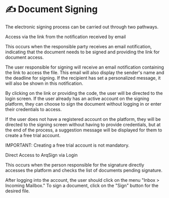 # ✍️ Document Signing

&#x20;The electronic signing process can be carried out through two pathways.&#x20;

Access via the link from the notification received by email&#x20;

This occurs when the responsible party receives an email notification, indicating that the document needs to be signed and providing the link for document access.&#x20;

The user responsible for signing will receive an email notification containing the link to access the file. This email will also display the sender's name and the deadline for signing. If the recipient has set a personalized message, it will also be shown in this notification.&#x20;

By clicking on the link or providing the code, the user will be directed to the login screen. If the user already has an active account on the signing platform, they can choose to sign the document without logging in or enter their credentials to access.&#x20;

If the user does not have a registered account on the platform, they will be directed to the signing screen without having to provide credentials, but at the end of the process, a suggestion message will be displayed for them to create a free trial account.&#x20;

IMPORTANT: Creating a free trial account is not mandatory.&#x20;

Direct Access to ArqSign via Login&#x20;

This occurs when the person responsible for the signature directly accesses the platform and checks the list of documents pending signature.&#x20;

After logging into the account, the user should click on the menu "Inbox > Incoming Mailbox." To sign a document, click on the "Sign" button for the desired file.&#x20;

